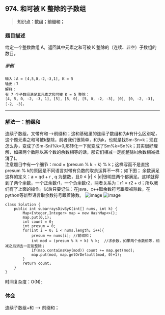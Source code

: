 ## 974. 和可被 K 整除的子数组
> **知识点：数组；前缀和；**
### 题目描述

给定一个整数数组 A，返回其中元素之和可被 K 整除的（连续、非空）子数组的数目。

##### 示例
```
输入：A = [4,5,0,-2,-3,1], K = 5
输出：7
解释：
有 7 个子数组满足其元素之和可被 K = 5 整除：
[4, 5, 0, -2, -3, 1], [5], [5, 0], [5, 0, -2, -3], [0], [0, -2, -3], [-2, -3]。
```
---
### 解法一：前缀和
连续子数组，又带有和-->前缀和；这和基础里的连续子数组和为k有什么区别呢，这个题元素之和可被k整除，前者我们很简单，和为k，也就是找Sm-Sn=k；现在怎么办，变成了(Sm-Sn)%k=0,那转化一下就变成了Sm%k=Sn%k；其实很好理解，如果两个数除以某个数的余数相等的话，那它们相减一定能整除k(余数相减抵消了)。     
注意题目中有一个细节：mod = (presum % k + k) % k；这样写而不是直接presum % k的原因是不同语言对带有负数的取余运算不一样；如下图； 余数满足这样的定义：a = qd + r , q 为整数，且0 ≤ |r| < |d|很明显两个都满足。这样就得到了两个余数，一个正余数r1，一个负余数r2，两者关系为：r1 = r2 + d；所以我们有了上面的操作。以后只要记住：在java、c++取余数符号跟着被除数，在python等新型语言取余数符号跟着除数。
![image](https://img-blog.csdn.net/2018091120351088?watermark/2/text/aHR0cHM6Ly9ibG9nLmNzZG4ubmV0L3dqMTA2Ng==/font/5a6L5L2T/fontsize/400/fill/I0JBQkFCMA==/dissolve/70)
![image](https://img-blog.csdn.net/20180911203526928?watermark/2/text/aHR0cHM6Ly9ibG9nLmNzZG4ubmV0L3dqMTA2Ng==/font/5a6L5L2T/fontsize/400/fill/I0JBQkFCMA==/dissolve/70)
```
class Solution {
    public int subarraysDivByK(int[] nums, int k) {
        Map<Integer,Integer> map = new HashMap<>();
        map.put(0,1);
        int count = 0;
        int presum = 0;
        for(int i = 0; i < nums.length; i++){
            presum += nums[i]; //前缀和；
            int mod = (presum % k + k) % k;  //求余数，如果两个余数相等，相减之后消去一定能整除；
            if(map.containsKey(mod)) count += map.get(mod);
            map.put(mod, map.getOrDefault(mod, 0)+1);
        }
        return count;
    }
}
```
时间复杂度：O(N);
### 体会
连续子数组+和 --> 前缀和；
